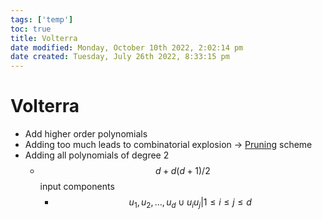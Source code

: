 ```yaml
---
tags: ['temp']
toc: true
title: Volterra
date modified: Monday, October 10th 2022, 2:02:14 pm
date created: Tuesday, July 26th 2022, 8:33:15 pm
---
```


# Volterra
- Add higher order polynomials
- Adding too much leads to combinatorial explosion -> [Pruning](Pruning.md) scheme
- Adding all polynomials of degree 2
	- $$d + d(d+1) /2$$ input components
		- $${u_1, u_2, …,u_d} \cup {u_iu_j | 1 \leq i \leq j \leq d}$$



